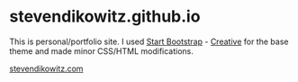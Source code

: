 # stevendikowitz.github.io

This is personal/portfolio site. I used [Start Bootstrap](http://startbootstrap.com/) - [Creative](http://startbootstrap.com/template-overviews/creative/) for the base theme and made minor CSS/HTML modifications.


[stevendikowitz.com](http://stevendikowitz.com/)
